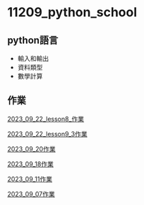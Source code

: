 # 11209_python_school
## python語言
- 輸入和輸出
- 資料類型
- 數學計算

## 作業
[2023_09_22_lesson8_作業](https://github.com/isabel112233/11209_python_school/blob/main/lesson8_%E4%BD%9C%E6%A5%AD.ipynb)

[2023_09_22_lesson9_3作業](https://github.com/isabel112233/11209_python_school/blob/main/lesson9_3%E4%BD%9C%E6%A5%AD.ipynb)

[2023_09_20作業](https://github.com/isabel112233/11209_python_school/blob/main/2023_9_20%E4%BD%9C%E6%A5%AD.ipynb)

[2023_09_18作業](https://github.com/isabel112233/11209_python_school/blob/main/lesson6_2.ipynb)

[2023_09_11作業](./2023_09_11作業/)

[2023_09_07作業](https://github.com/isabel112233/20230907lesson1)


